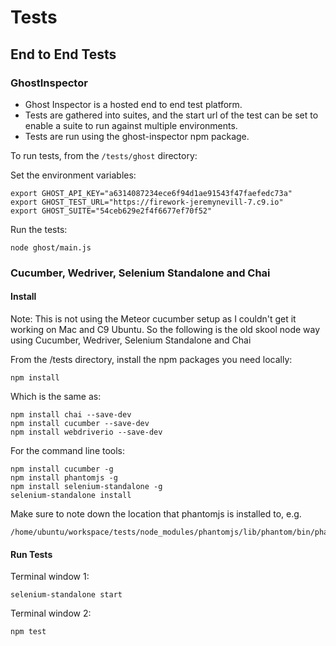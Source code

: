 # Tests

## End to End Tests

###  GhostInspector

* Ghost Inspector is a hosted end to end test platform.
* Tests are gathered into suites, and the start url of the test can be set to enable a suite to run against multiple environments.
* Tests are run using the ghost-inspector npm package.

To run tests, from the ```/tests/ghost``` directory:

Set the environment variables:

```
export GHOST_API_KEY="a6314087234ece6f94d1ae91543f47faefedc73a"
export GHOST_TEST_URL="https://firework-jeremynevill-7.c9.io"
export GHOST_SUITE="54ceb629e2f4f6677ef70f52"
```

Run the tests:

```
node ghost/main.js
```


### Cucumber, Wedriver, Selenium Standalone and Chai

#### Install

Note: This is not using the Meteor cucumber setup as I couldn't get it working on Mac and C9 Ubuntu.
      So the following is the old skool node way using Cucumber, Wedriver, Selenium Standalone and Chai

From the /tests directory, install the npm packages you need locally:

```
npm install
```

Which is the same as:

```
npm install chai --save-dev
npm install cucumber --save-dev
npm install webdriverio --save-dev
```

For the command line tools:

```
npm install cucumber -g
npm install phantomjs -g
npm install selenium-standalone -g
selenium-standalone install
```

Make sure to note down the location that phantomjs is installed to, e.g.
```
/home/ubuntu/workspace/tests/node_modules/phantomjs/lib/phantom/bin/phantomjs
```

#### Run Tests

Terminal window 1:
```
selenium-standalone start
```

Terminal window 2: 
```
npm test
```



